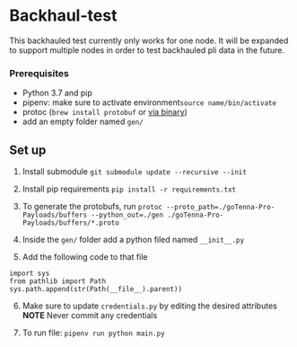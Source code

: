 # Backhaul-test

This backhauled test currently only works for one node. It will be expanded to support multiple nodes in order 
to test backhauled pli data in the future.

### Prerequisites
- Python 3.7 and pip
- pipenv: make sure to activate environment`source name/bin/activate `
- protoc (`brew install protobuf` or [via binary](https://github.com/protocolbuffers/protobuf/releases))
- add an empty folder named `gen/`

## Set up 
1. Install submodule
   `git submodule update --recursive --init`
2. Install pip requirements `pip install -r requirements.txt`
3. To generate the protobufs, run
   `protoc --proto_path=./goTenna-Pro-Payloads/buffers --python_out=./gen ./goTenna-Pro-Payloads/buffers/*.proto`
   
4. Inside the `gen/` folder add a python filed named `__init__.py`

5. Add the following code to that file
```
import sys
from pathlib import Path
sys.path.append(str(Path(__file__).parent))
```
 
6. Make sure to update `credentials.py` by editing the desired attributes
**NOTE** Never commit any credentials 
  
7. To run file: `pipenv run python main.py`
